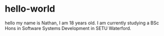 # hello-world
hello my name is Nathan,  I am 18 years old.
I am currently studying a BSc Hons in Software Systems Development in SETU Waterford.

